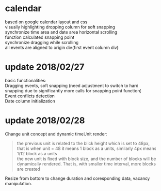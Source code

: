 # calendar
based on google calendar layout and css  
visually highlighting dropping column for soft snapping  
synchronize time area and date area horizontal scrolling  
function calculated snapping point  
synchronize dragging while scrolling  
all events are aligned to origin div(first event column div)  
# update 2018/02/27
basic functionalities:  
Dragging events, soft snapping (need adjustment to switch to hard snapping due to significantly more calls for snapping point function)  
Event conflicts detection  
Date column initialization  
# update 2018/02/28
Change unit concept and dynamic timeUnit render:  
> the previous unit is related to the blick height which is set to 48px, that is when unit = 48 it means 1 block as a units, similarly 4px means 1/12 block as a units  
> the new unit is fixed with block size, and the number of blocks will be dynamically rendered. That is, with smaller time interval, more blocks are created

Resize from bottom to change duration and coresponding data, vacancy manipulation.  
